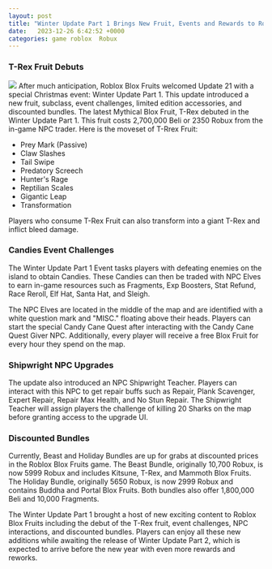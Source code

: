 ```yaml
---
layout: post
title: "Winter Update Part 1 Brings New Fruit, Events and Rewards to Roblox Blox Fruits"
date:   2023-12-26 6:42:52 +0000
categories: game roblox  Robux
---
```


### T-Rex Fruit Debuts
![](https://staticg.sportskeeda.com/editor/2023/12/a3cae-17035095112095-1920.jpg)
After much anticipation, Roblox Blox Fruits welcomed Update 21 with a special Christmas event: Winter Update Part 1. This update introduced a new fruit, subclass, event challenges, limited edition accessories, and discounted bundles. The latest Mythical Blox Fruit, T-Rex debuted in the Winter Update Part 1. This fruit costs 2,700,000 Beli or 2350 Robux from the in-game NPC trader. Here is the moveset of T-Rrex Fruit:
- Prey Mark (Passive)
- Claw Slashes
- Tail Swipe
- Predatory Screech
- Hunter's Rage
- Reptilian Scales
- Gigantic Leap
- Transformation

Players who consume T-Rex Fruit can also transform into a giant T-Rex and inflict bleed damage.

### Candies Event Challenges

The Winter Update Part 1 Event tasks players with defeating enemies on the island to obtain Candies. These Candies can then be traded with NPC Elves to earn in-game resources such as Fragments, Exp Boosters, Stat Refund, Race Reroll, Elf Hat, Santa Hat, and Sleigh.

The NPC Elves are located in the middle of the map and are identified with a white question mark and "MISC." floating above their heads. Players can start the special Candy Cane Quest after interacting with the Candy Cane Quest Giver NPC. Additionally, every player will receive a free Blox Fruit for every hour they spend on the map.

### Shipwright NPC Upgrades

The update also introduced an NPC Shipwright Teacher. Players can interact with this NPC to get repair buffs such as Repair, Plank Scavenger, Expert Repair, Repair Max Health, and No Stun Repair. The Shipwright Teacher will assign players the challenge of killing 20 Sharks on the map before granting access to the upgrade UI.

### Discounted Bundles

Currently, Beast and Holiday Bundles are up for grabs at discounted prices in the Roblox Blox Fruits game. The Beast Bundle, originally 10,700 Robux, is now 5999 Robux and includes Kitsune, T-Rex, and Mammoth Blox Fruits. The Holiday Bundle, originally 5650 Robux, is now 2999 Robux and contains Buddha and Portal Blox Fruits. Both bundles also offer 1,800,000 Beli and 10,000 Fragments.

The Winter Update Part 1 brought a host of new exciting content to Roblox Blox Fruits including the debut of the T-Rex fruit, event challenges, NPC interactions, and discounted bundles. Players can enjoy all these new additions while awaiting the release of Winter Update Part 2, which is expected to arrive before the new year with even more rewards and reworks.